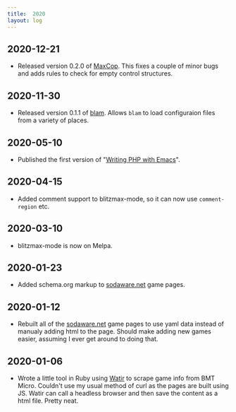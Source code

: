 ```yaml
---
title:  2020
layout: log
---
```


## 2020-12-21

* Released version 0.2.0 of [MaxCop](https://www.sodaware.net/maxcop). This
  fixes a couple of minor bugs and adds rules to check for empty control
  structures.

## 2020-11-30

* Released version 0.1.1 of [blam](https://www.sodaware.net/blam). Allows `blam`
  to load configuraion files from a variety of places.

## 2020-05-10

* Published the first version of "[Writing PHP with Emacs](https://www.philnewton.net/books/php-with-emacs/)".

## 2020-04-15

* Added comment support to blitzmax-mode, so it can now use `comment-region`
  etc.

## 2020-03-10

* blitzmax-mode is now on Melpa.

## 2020-01-23

* Added schema.org markup to [sodaware.net](https://www.sodaware.net/) game
  pages.

## 2020-01-12

* Rebuilt all of the [sodaware.net](https://www.sodaware.net/) game pages to use
  yaml data instead of manualy adding html to the page. Should make adding new
  games easier, assuming I ever get around to doing that.

## 2020-01-06

* Wrote a little tool in Ruby using [Watir](http://watir.com/) to scrape game
  info from BMT Micro. Couldn't use my usual method of curl as the pages are
  built using JS. Watir can call a headless browser and then save the content as
  a html file. Pretty neat.
